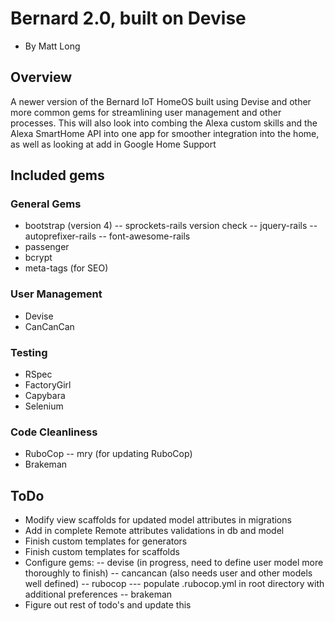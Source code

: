 # Bernard 2.0, built on Devise
- By Matt Long


## Overview

A newer version of the Bernard IoT HomeOS built using Devise and other more common gems for streamlining user management and other processes. This will also look into combing the Alexa custom skills and the Alexa SmartHome API into one app for smoother integration into the home, as well as looking at add in Google Home Support

## Included gems

### General Gems
- bootstrap (version 4)
-- sprockets-rails version check
-- jquery-rails
-- autoprefixer-rails
-- font-awesome-rails
- passenger
- bcrypt
- meta-tags (for SEO)

### User Management
- Devise
- CanCanCan

### Testing
- RSpec
- FactoryGirl
- Capybara
- Selenium

### Code Cleanliness
- RuboCop
-- mry (for updating RuboCop)
- Brakeman

## ToDo
- Modify view scaffolds for updated model attributes in migrations
- Add in complete Remote attributes validations in db and model
- Finish custom templates for generators
- Finish custom templates for scaffolds
- Configure gems:
-- devise (in progress, need to define user model more thoroughly to finish)
-- cancancan (also needs user and other models well defined)
-- rubocop
--- populate .rubocop.yml in root directory with additional preferences
-- brakeman
- Figure out rest of todo's and update this
